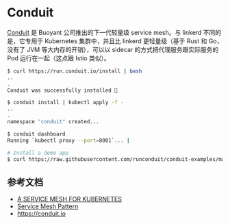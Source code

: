 # Conduit

[Conduit](https://conduit.io) 是 Buoyant 公司推出的下一代轻量级 service mesh。与 linkerd 不同的是，它专用于 Kubernetes 集群中，并且比 linkerd 更轻量级（基于 Rust 和 Go，没有了 JVM 等大内存的开销），可以以 sidecar 的方式把代理服务跟实际服务的 Pod 运行在一起（这点跟 Istio 类似）。

```sh
$ curl https://run.conduit.io/install | bash
..
.
Conduit was successfully installed 🎉

$ conduit install | kubectl apply -f -
..
.
namespace "conduit" created...

$ conduit dashboard
Running `kubectl proxy --port=8001`... |

# Install a demo app
$ curl https://raw.githubusercontent.com/runconduit/conduit-examples/master/emojivoto/emojivoto.yml | conduit inject - --skip-inbound-ports=80 | kubectl apply -f -
```

## 参考文档

- [A SERVICE MESH FOR KUBERNETES](https://buoyant.io/2016/10/04/a-service-mesh-for-kubernetes-part-i-top-line-service-metrics/)
- [Service Mesh Pattern](http://philcalcado.com/2017/08/03/pattern_service_mesh.html)
- <https://conduit.io>

